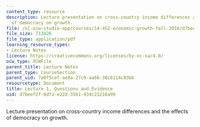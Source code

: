 ```yaml
---
content_type: resource
description: Lecture presentation on cross-country income differences and the effects
  of democracy on growth.
file: /ol-ocw-studio-app/courses/14-452-economic-growth-fall-2016/d7beef2f6dfae22d35b1434c21216a99_MIT14_452F16_Lec1.pdf
file_size: 713426
file_type: application/pdf
learning_resource_types:
- Lecture Notes
license: https://creativecommons.org/licenses/by-nc-sa/4.0/
ocw_type: OCWFile
parent_title: Lecture Notes
parent_type: CourseSection
parent_uid: 7a0f5cef-ae8a-27c9-aa66-38c6114c83bb
resourcetype: Document
title: Lecture 1, Questions and Evidence
uid: d7beef2f-6dfa-e22d-35b1-434c21216a99
---
```

Lecture presentation on cross-country income differences and the effects of democracy on growth.